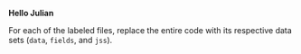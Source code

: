 **Hello Julian**

For each of the labeled files, replace the entire code with its respective data sets (`data`, `fields`, and `jss`). 
